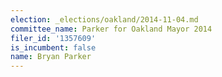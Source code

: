 ```yaml
---
election: _elections/oakland/2014-11-04.md
committee_name: Parker for Oakland Mayor 2014
filer_id: '1357609'
is_incumbent: false
name: Bryan Parker
---
```

